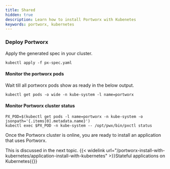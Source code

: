```yaml
---
title: Shared
hidden: true
description: Learn how to install Portworx with Kubenetes
keywords: portworx, kubernetes
---
```


### Deploy Portworx

Apply the generated spec in your cluster.
```text
kubectl apply -f px-spec.yaml
```

####  Monitor the portworx pods

Wait till all portworx pods show as ready in the below output.
```text
kubectl get pods -o wide -n kube-system -l name=portworx
```

####  Monitor Portworx cluster status

```text
PX_POD=$(kubectl get pods -l name=portworx -n kube-system -o jsonpath='{.items[0].metadata.name}')
kubectl exec $PX_POD -n kube-system -- /opt/pwx/bin/pxctl status
```

Once the Portworx cluster is online, you are ready to install an application that uses Portworx.

This is discussed in the next topic.
{{< widelink url="/portworx-install-with-kubernetes/application-install-with-kubernetes" >}}Stateful applications on Kubernetes{{</widelink>}}
